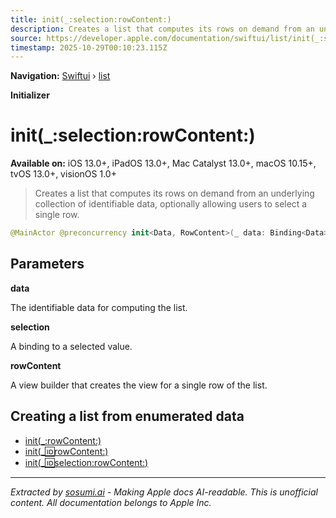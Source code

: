 ```yaml
---
title: init(_:selection:rowContent:)
description: Creates a list that computes its rows on demand from an underlying collection of identifiable data, optionally allowing users to select a single row.
source: https://developer.apple.com/documentation/swiftui/list/init(_:selection:rowcontent:)
timestamp: 2025-10-29T00:10:23.115Z
---
```


**Navigation:** [Swiftui](/documentation/swiftui) › [list](/documentation/swiftui/list)

**Initializer**

# init(_:selection:rowContent:)

**Available on:** iOS 13.0+, iPadOS 13.0+, Mac Catalyst 13.0+, macOS 10.15+, tvOS 13.0+, visionOS 1.0+

> Creates a list that computes its rows on demand from an underlying collection of identifiable data, optionally allowing users to select a single row.

```swift
@MainActor @preconcurrency init<Data, RowContent>(_ data: Binding<Data>, selection: Binding<SelectionValue?>?, @ViewBuilder rowContent: @escaping (Binding<Data.Element>) -> RowContent) where Content == ForEach<LazyMapSequence<Data.Indices, (Data.Index, Data.Element.ID)>, Data.Element.ID, RowContent>, Data : MutableCollection, Data : RandomAccessCollection, RowContent : View, Data.Element : Identifiable, Data.Index : Hashable
```

## Parameters

**data**

The identifiable data for computing the list.



**selection**

A binding to a selected value.



**rowContent**

A view builder that creates the view for a single row of the list.



## Creating a list from enumerated data

- [init(_:rowContent:)](/documentation/swiftui/list/init(_:rowcontent:))
- [init(_:id:rowContent:)](/documentation/swiftui/list/init(_:id:rowcontent:))
- [init(_:id:selection:rowContent:)](/documentation/swiftui/list/init(_:id:selection:rowcontent:))

---

*Extracted by [sosumi.ai](https://sosumi.ai) - Making Apple docs AI-readable.*
*This is unofficial content. All documentation belongs to Apple Inc.*

